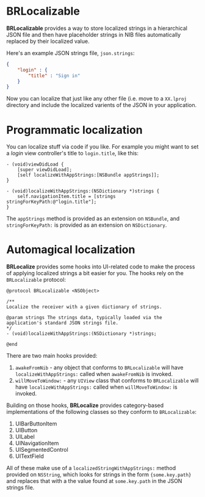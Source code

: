 # BRLocalizable

**BRLocalizable** provides a way to store localized strings in a hierarchical JSON file and then have placeholder strings in NIB files automatically replaced by their localized value.

Here's an example JSON strings file, `json.strings`:

```json
{
	"login" : {
		"title" : "Sign in"
	}
}
```

Now you can localize that just like any other file (i.e. move to a `XX.lproj` directory and include the localized varients of the JSON in your application.


# Programmatic localization

You can localize stuff via code if you like. For example you might want to set a _login_ view controller's title to `login.title`, like this:

```objc
- (void)viewDidLoad {
	[super viewDidLoad];
	[self localizeWithAppStrings:[NSBundle appStrings]];
}

- (void)localizeWithAppStrings:(NSDictionary *)strings {
	self.navigationItem.title = [strings stringForKeyPath:@"login.title"];
}

```

The `appStrings` method is provided as an extension on `NSBundle`, and `stringForKeyPath:` is provided as an extension on `NSDictionary`.


# Automagical localization

**BRLocalize** provides some hooks into UI-related code to make the process of applying localized strings a bit easier for you. The hooks rely on the `BRLocalizable` protocol:

```objc
@protocol BRLocalizable <NSObject>

/**
Localize the receiver with a given dictionary of strings.

@param strings The strings data, typically loaded via the application's standard JSON strings file.
*/
- (void)localizeWithAppStrings:(NSDictionary *)strings;

@end

```

There are two main hooks provided:

 1. `awakeFromNib` - any object that conforms to `BRLocalizable` will have `localizeWithAppStrings:` called when `awakeFromNib` is invoked.
 2. `willMoveToWindow:` - any `UIView` class that conforms to `BRLocalizable` will have `localizeWithAppStrings:` called when `willMoveToWindow:` is invoked.

Building on those hooks, **BRLocalize** provides category-based implementations of the following classes so they conform to `BRLocalizable`:

 1. UIBarButtonItem
 2. UIButton
 3. UILabel
 4. UINavigationItem
 5. UISegmentedControl
 6. UITextField

All of these make use of a `localizedStringWithAppStrings:` method provided on `NSString`, which looks for strings in the form `{some.key.path}` and replaces that with a the value found at `some.key.path` in the JSON strings file.
